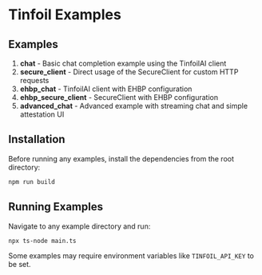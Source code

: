 # Tinfoil Examples

## Examples

1. **chat** - Basic chat completion example using the TinfoilAI client
2. **secure_client** - Direct usage of the SecureClient for custom HTTP requests
3. **ehbp_chat** - TinfoilAI client with EHBP configuration
4. **ehbp_secure_client** - SecureClient with EHBP configuration
5. **advanced_chat** - Advanced example with streaming chat and simple attestation UI

## Installation

Before running any examples, install the dependencies from the root directory:

```bash
npm run build
```

## Running Examples

Navigate to any example directory and run:

```bash
npx ts-node main.ts
```

Some examples may require environment variables like `TINFOIL_API_KEY` to be set.